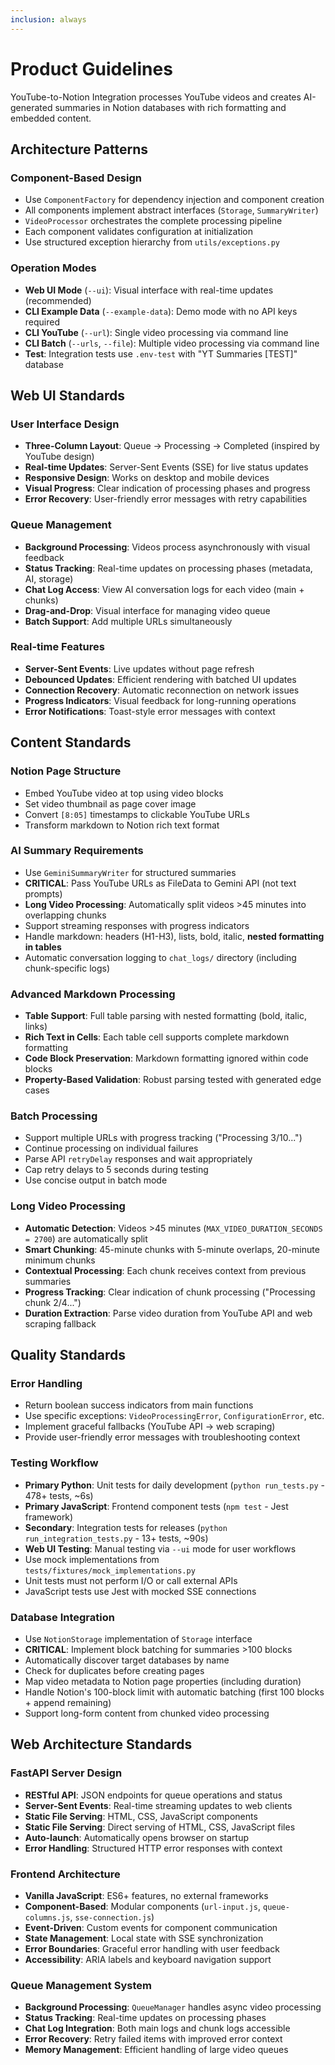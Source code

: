 ```yaml
---
inclusion: always
---
```


# Product Guidelines

YouTube-to-Notion Integration processes YouTube videos and creates AI-generated summaries in Notion databases with rich formatting and embedded content.

## Architecture Patterns

### Component-Based Design
- Use `ComponentFactory` for dependency injection and component creation
- All components implement abstract interfaces (`Storage`, `SummaryWriter`)
- `VideoProcessor` orchestrates the complete processing pipeline
- Each component validates configuration at initialization
- Use structured exception hierarchy from `utils/exceptions.py`

### Operation Modes
- **Web UI Mode** (`--ui`): Visual interface with real-time updates (recommended)
- **CLI Example Data** (`--example-data`): Demo mode with no API keys required
- **CLI YouTube** (`--url`): Single video processing via command line
- **CLI Batch** (`--urls`, `--file`): Multiple video processing via command line
- **Test**: Integration tests use `.env-test` with "YT Summaries [TEST]" database

## Web UI Standards

### User Interface Design
- **Three-Column Layout**: Queue → Processing → Completed (inspired by YouTube design)
- **Real-time Updates**: Server-Sent Events (SSE) for live status updates
- **Responsive Design**: Works on desktop and mobile devices
- **Visual Progress**: Clear indication of processing phases and progress
- **Error Recovery**: User-friendly error messages with retry capabilities

### Queue Management
- **Background Processing**: Videos process asynchronously with visual feedback
- **Status Tracking**: Real-time updates on processing phases (metadata, AI, storage)
- **Chat Log Access**: View AI conversation logs for each video (main + chunks)
- **Drag-and-Drop**: Visual interface for managing video queue
- **Batch Support**: Add multiple URLs simultaneously

### Real-time Features
- **Server-Sent Events**: Live updates without page refresh
- **Debounced Updates**: Efficient rendering with batched UI updates
- **Connection Recovery**: Automatic reconnection on network issues
- **Progress Indicators**: Visual feedback for long-running operations
- **Error Notifications**: Toast-style error messages with context

## Content Standards

### Notion Page Structure
- Embed YouTube video at top using video blocks
- Set video thumbnail as page cover image
- Convert `[8:05]` timestamps to clickable YouTube URLs
- Transform markdown to Notion rich text format

### AI Summary Requirements
- Use `GeminiSummaryWriter` for structured summaries
- **CRITICAL**: Pass YouTube URLs as FileData to Gemini API (not text prompts)
- **Long Video Processing**: Automatically split videos >45 minutes into overlapping chunks
- Support streaming responses with progress indicators
- Handle markdown: headers (H1-H3), lists, bold, italic, **nested formatting in tables**
- Automatic conversation logging to `chat_logs/` directory (including chunk-specific logs)

### Advanced Markdown Processing
- **Table Support**: Full table parsing with nested formatting (bold, italic, links)
- **Rich Text in Cells**: Each table cell supports complete markdown formatting
- **Code Block Preservation**: Markdown formatting ignored within code blocks
- **Property-Based Validation**: Robust parsing tested with generated edge cases

### Batch Processing
- Support multiple URLs with progress tracking ("Processing 3/10...")
- Continue processing on individual failures
- Parse API `retryDelay` responses and wait appropriately
- Cap retry delays to 5 seconds during testing
- Use concise output in batch mode

### Long Video Processing
- **Automatic Detection**: Videos >45 minutes (`MAX_VIDEO_DURATION_SECONDS = 2700`) are automatically split
- **Smart Chunking**: 45-minute chunks with 5-minute overlaps, 20-minute minimum chunks
- **Contextual Processing**: Each chunk receives context from previous summaries
- **Progress Tracking**: Clear indication of chunk processing ("Processing chunk 2/4...")
- **Duration Extraction**: Parse video duration from YouTube API and web scraping fallback

## Quality Standards

### Error Handling
- Return boolean success indicators from main functions
- Use specific exceptions: `VideoProcessingError`, `ConfigurationError`, etc.
- Implement graceful fallbacks (YouTube API → web scraping)
- Provide user-friendly error messages with troubleshooting context

### Testing Workflow
- **Primary Python**: Unit tests for daily development (`python run_tests.py` - 478+ tests, ~6s)
- **Primary JavaScript**: Frontend component tests (`npm test` - Jest framework)
- **Secondary**: Integration tests for releases (`python run_integration_tests.py` - 13+ tests, ~90s)
- **Web UI Testing**: Manual testing via `--ui` mode for user workflows
- Use mock implementations from `tests/fixtures/mock_implementations.py`
- Unit tests must not perform I/O or call external APIs
- JavaScript tests use Jest with mocked SSE connections

### Database Integration
- Use `NotionStorage` implementation of `Storage` interface
- **CRITICAL**: Implement block batching for summaries >100 blocks
- Automatically discover target databases by name
- Check for duplicates before creating pages
- Map video metadata to Notion page properties (including duration)
- Handle Notion's 100-block limit with automatic batching (first 100 blocks + append remaining)
- Support long-form content from chunked video processing

## Web Architecture Standards

### FastAPI Server Design
- **RESTful API**: JSON endpoints for queue operations and status
- **Server-Sent Events**: Real-time streaming updates to web clients
- **Static File Serving**: HTML, CSS, JavaScript components
- **Static File Serving**: Direct serving of HTML, CSS, JavaScript files
- **Auto-launch**: Automatically opens browser on startup
- **Error Handling**: Structured HTTP error responses with context

### Frontend Architecture
- **Vanilla JavaScript**: ES6+ features, no external frameworks
- **Component-Based**: Modular components (`url-input.js`, `queue-columns.js`, `sse-connection.js`)
- **Event-Driven**: Custom events for component communication
- **State Management**: Local state with SSE synchronization
- **Error Boundaries**: Graceful error handling with user feedback
- **Accessibility**: ARIA labels and keyboard navigation support

### Queue Management System
- **Background Processing**: `QueueManager` handles async video processing
- **Status Tracking**: Real-time updates on processing phases
- **Chat Log Integration**: Both main logs and chunk logs accessible
- **Error Recovery**: Retry failed items with improved error context
- **Memory Management**: Efficient handling of large video queues